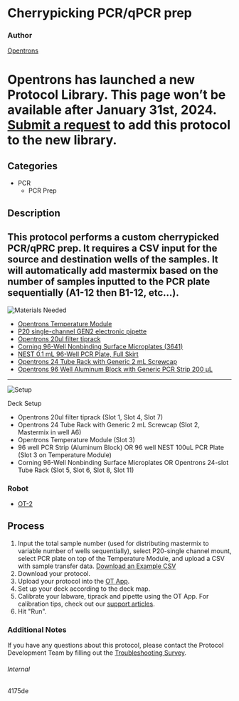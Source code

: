 # Cherrypicking PCR/qPCR prep

### Author
[Opentrons](https://opentrons.com/)


# Opentrons has launched a new Protocol Library. This page won’t be available after January 31st, 2024. [Submit a request](https://docs.google.com/forms/d/e/1FAIpQLSdYYp9QCKow4nn0KlCVsMS3HX0eJ0N9O7-erajKvcpT0lWbSg/viewform) to add this protocol to the new library.

## Categories
* PCR
	* PCR Prep


## Description
This protocol performs a custom cherrypicked PCR/qPRC prep. It requires a CSV input for the source and destination wells of the samples. It will automatically add mastermix based on the number of samples inputted to the PCR plate sequentially (A1-12 then B1-12, etc...).
---

![Materials Needed](https://s3.amazonaws.com/opentrons-protocol-library-website/custom-README-images/001-General+Headings/materials.png)

* [Opentrons Temperature Module](https://shop.opentrons.com/collections/hardware-modules/products/tempdeck)
* [P20 single-channel GEN2 electronic pipette](https://shop.opentrons.com/collections/ot-2-pipettes/products/single-channel-electronic-pipette)
* [Opentrons 20ul filter tiprack](https://shop.opentrons.com/collections/opentrons-tips/products/opentrons-10ul-filter-tip)
* [Corning 96-Well Nonbinding Surface Microplates (3641)](https://www.fishersci.com/shop/products/corning-96-well-nonbinding-surface-nbs-microplates-flat-wells-clear/07200777)
* [NEST 0.1 mL 96-Well PCR Plate, Full Skirt](https://shop.opentrons.com/products/nest-0-1-ml-96-well-pcr-plate-full-skirt)
* [Opentrons 24 Tube Rack with Generic 2 mL Screwcap](https://shop.opentrons.com/products/tube-rack-set-1?_ga=2.48408495.884537678.1605539831-1181961818.1604785212)
* [Opentrons 96 Well Aluminum Block with Generic PCR Strip 200 µL](https://shop.opentrons.com/collections/hardware-modules/products/aluminum-block-set?_ga=2.124502019.884537678.1605539831-1181961818.1604785212)

---
![Setup](https://s3.amazonaws.com/opentrons-protocol-library-website/custom-README-images/001-General+Headings/Setup.png)

Deck Setup
* Opentrons 20ul filter tiprack (Slot 1, Slot 4, Slot 7)
* Opentrons 24 Tube Rack with Generic 2 mL Screwcap (Slot 2, Mastermix in well A6)
* Opentrons Temperature Module (Slot 3)
* 96 well PCR Strip (Aluminum Block) OR 96 well NEST 100uL PCR Plate (Slot 3 on Temperature Module)
* Corning 96-Well Nonbinding Surface Microplates OR Opentrons 24-slot Tube Rack (Slot 5, Slot 6, Slot 8, Slot 11)

### Robot
* [OT-2](https://opentrons.com/ot-2)

## Process
1. Input the total sample number (used for distributing mastermix to variable number of wells sequentially), select P20-single channel mount, select PCR plate on top of the Temperature Module, and upload a CSV with sample transfer data. [Download an Example CSV](https://opentrons-protocol-library-website.s3.amazonaws.com/custom-README-images/4175de/pcr_data.csv)
2. Download your protocol.
3. Upload your protocol into the [OT App](https://opentrons.com/ot-app).
4. Set up your deck according to the deck map.
5. Calibrate your labware, tiprack and pipette using the OT App. For calibration tips, check out our [support articles](https://support.opentrons.com/en/collections/1559720-guide-for-getting-started-with-the-ot-2).
6. Hit "Run".

### Additional Notes
If you have any questions about this protocol, please contact the Protocol Development Team by filling out the [Troubleshooting Survey](https://protocol-troubleshooting.paperform.co/).

###### Internal
4175de
